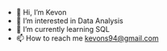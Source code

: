 - 👋 Hi, I’m Kevon
- 👀 I’m interested in Data Analysis
- 🌱 I’m currently learning SQL
- 📫 How to reach me kevons94@gmail.com

<!---
kevons94/kevons94 is a ✨ special ✨ repository because its `README.md` (this file) appears on your GitHub profile.
You can click the Preview link to take a look at your changes.
--->

